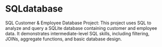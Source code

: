 # SQLdatabase
SQL Customer &amp; Employee Database Project: This project uses SQL to analyze and query a SQLite database containing customer and employee data. It demonstrates intermediate-level SQL skills, including filtering, JOINs, aggregate functions, and basic database design.

